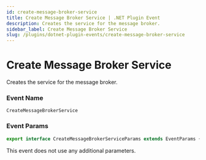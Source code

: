 ```yaml
---
id: create-message-broker-service
title: Create Message Broker Service | .NET Plugin Event
description: Creates the service for the message broker.
sidebar_label: Create Message Broker Service
slug: /plugins/dotnet-plugin-events/create-message-broker-service
---
```


# Create Message Broker Service


Creates the service for the message broker.

### Event Name

`CreateMessageBrokerService`

### Event Params

```ts
export interface CreateMessageBrokerServiceParams extends EventParams {}
```

This event does not use any additional parameters.